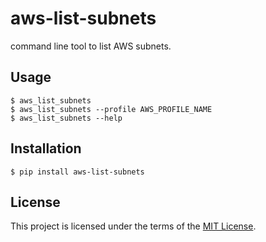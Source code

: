 # aws-list-subnets

command line tool to list AWS subnets.

## Usage

    $ aws_list_subnets
    $ aws_list_subnets --profile AWS_PROFILE_NAME
    $ aws_list_subnets --help

## Installation

    $ pip install aws-list-subnets

## License

This project is licensed under the terms of the [MIT License](https://opensource.org/licenses/MIT).

